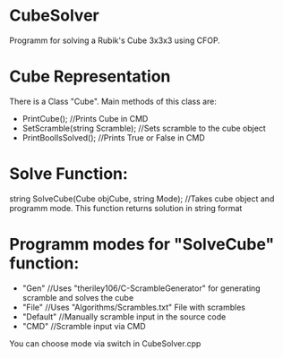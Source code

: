 # CubeSolver
Programm for solving a Rubik's Cube 3x3x3 using CFOP.

# Cube Representation
There is a Class "Cube".
Main methods of this class are:
- PrintCube(); //Prints Cube in CMD
- SetScramble(string Scramble); //Sets scramble to the cube object
- PrintBoolIsSolved(); //Prints True or False in CMD

# Solve Function:
string SolveCube(Cube objCube, string Mode); //Takes cube object and programm mode. This function returns solution in string format

# Programm modes for "SolveCube" function:
- "Gen" //Uses "theriley106/C-ScrambleGenerator" for generating scramble and solves the cube
- "File" //Uses "Algorithms/Scrambles.txt" File with scrambles
- "Default" //Manually scramble input in the source code
- "CMD" //Scramble input via CMD

You can choose mode via switch in CubeSolver.cpp
